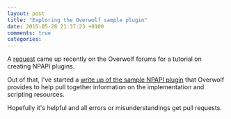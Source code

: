 ```yaml
---
layout: post
title: "Exploring the Overwolf sample plugin"
date: 2015-05-28 21:37:23 +0100
comments: true
categories: 
---
```

A [request](http://forums.overwolf.com/index.php?/topic/5587-plugin-development-tutorial/) came up recently on the Overwolf forums for a tutorial on creating NPAPI plugins.
<!--more-->
Out of that, I've started a [write up of the sample NPAPI plugin](https://github.com/dyanarose/overwolf-sample-plugin-documentation) that Overwolf provides to help pull together information on the implementation and scripting resources.

Hopefully it's helpful and all errors or misunderstandings get pull requests.